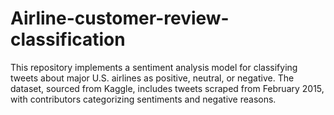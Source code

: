 # Airline-customer-review-classification
This repository implements a sentiment analysis model for classifying tweets about major U.S. airlines as positive, neutral, or negative. The dataset, sourced from Kaggle, includes tweets scraped from February 2015, with contributors categorizing sentiments and negative reasons.
